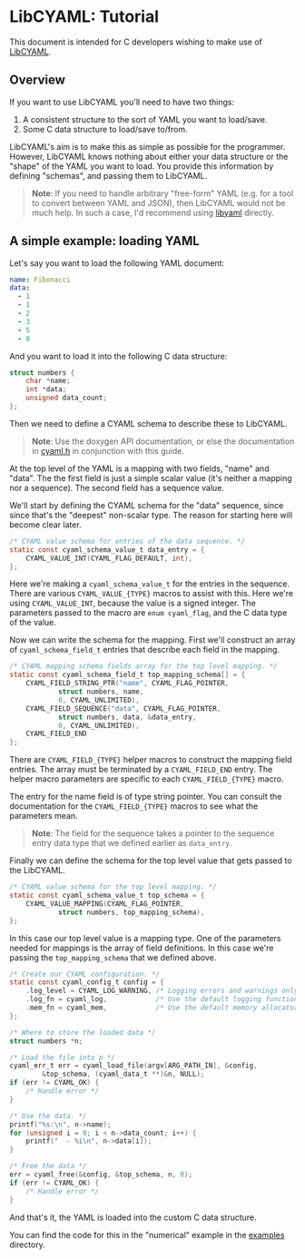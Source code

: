 LibCYAML: Tutorial
==================

This document is intended for C developers wishing to make use of
[LibCYAML](https://github.com/tlsa/libcyaml).

Overview
--------

If you want to use LibCYAML you'll need to have two things:

1. A consistent structure to the sort of YAML you want to load/save.
2. Some C data structure to load/save to/from.

LibCYAML's aim is to make this as simple as possible for the programmer.
However, LibCYAML knows nothing about either your data structure or the
"shape" of the YAML you want to load.  You provide this information by
defining "schemas", and passing them to LibCYAML.

> **Note**: If you need to handle arbitrary "free-form" YAML (e.g. for a tool
> to convert between YAML and JSON), then LibCYAML would not be much help.
> In such a case, I'd recommend using [libyaml](https://github.com/yaml/libyaml)
> directly.

A simple example: loading YAML
------------------------------

Let's say you want to load the following YAML document:

```yaml
name: Fibonacci
data:
  - 1
  - 1
  - 2
  - 3
  - 5
  - 8
```

And you want to load it into the following C data structure:

```c
struct numbers {
	char *name;
	int *data;
	unsigned data_count;
};
```

Then we need to define a CYAML schema to describe these to LibCYAML.

> **Note**: Use the doxygen API documentation, or else the documentation in
> [cyaml.h](https://github.com/tlsa/libcyaml/blob/master/include/cyaml/cyaml.h)
> in conjunction with this guide.

At the top level of the YAML is a mapping with two fields, "name" and
"data".  The the first field is just a simple scalar value (it's neither
a mapping nor a sequence).  The second field has a sequence value.

We'll start by defining the CYAML schema for the "data" sequence,
since since that's the "deepest" non-scalar type.  The reason for
starting here will become clear later.

```c
/* CYAML value schema for entries of the data sequence. */
static const cyaml_schema_value_t data_entry = {
	CYAML_VALUE_INT(CYAML_FLAG_DEFAULT, int),
};
```

Here we're making a `cyaml_schema_value_t` for the entries in the
sequence.  There are various `CYAML_VALUE_{TYPE}` macros to assist with
this.  Here we're using `CYAML_VALUE_INT`, because the value is a signed
integer.  The parameters passed to the macro are `enum cyaml_flag`, and
the C data type of the value.

Now we can write the schema for the mapping.  First we'll construct
an array of `cyaml_schema_field_t` entries that describe each
field in the mapping.

```c
/* CYAML mapping schema fields array for the top level mapping. */
static const cyaml_schema_field_t top_mapping_schema[] = {
	CYAML_FIELD_STRING_PTR("name", CYAML_FLAG_POINTER,
			struct numbers, name,
			0, CYAML_UNLIMITED),
	CYAML_FIELD_SEQUENCE("data", CYAML_FLAG_POINTER,
			struct numbers, data, &data_entry,
			0, CYAML_UNLIMITED),
	CYAML_FIELD_END
};
```

There are `CYAML_FIELD_{TYPE}` helper macros to construct the mapping field
entries.  The array must be terminated by a `CYAML_FIELD_END` entry.
The helper macro parameters are specific to each `CYAML_FIELD_{TYPE}` macro.

The entry for the name field is of type string pointer.  You can consult the
documentation for the `CYAML_FIELD_{TYPE}` macros to see what the parameters
mean.

> **Note**: The field for the sequence takes a pointer to the sequence entry
> data type that we defined earlier as `data_entry`.

Finally we can define the schema for the top level value that gets passed to
the LibCYAML.

```c
/* CYAML value schema for the top level mapping. */
static const cyaml_schema_value_t top_schema = {
	CYAML_VALUE_MAPPING(CYAML_FLAG_POINTER,
			struct numbers, top_mapping_schema),
};
```

In this case our top level value is a mapping type.  One of the parameters
needed for mappings is the array of field definitions.  In this case we're
passing the `top_mapping_schema` that we defined above.

```c
/* Create our CYAML configuration. */
static const cyaml_config_t config = {
	.log_level = CYAML_LOG_WARNING, /* Logging errors and warnings only. */
	.log_fn = cyaml_log,            /* Use the default logging function. */
	.mem_fn = cyaml_mem,            /* Use the default memory allocator. */
};

/* Where to store the loaded data */
struct numbers *n;

/* Load the file into p */
cyaml_err_t err = cyaml_load_file(argv[ARG_PATH_IN], &config,
		&top_schema, (cyaml_data_t **)&n, NULL);
if (err != CYAML_OK) {
	/* Handle error */
}

/* Use the data. */
printf("%s:\n", n->name);
for (unsigned i = 0; i < n->data_count; i++) {
	printf("  - %i\n", n->data[i]);
}

/* Free the data */
err = cyaml_free(&config, &top_schema, n, 0);
if (err != CYAML_OK) {
	/* Handle error */
}
```

And that's it, the YAML is loaded into the custom C data structure.

You can find the code for this in the "numerical" example in the
[examples](../examples) directory.
